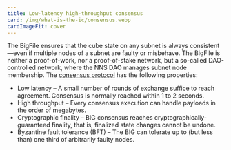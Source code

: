 ```yaml
---
title: Low-latency high-throughput consensus
card: /img/what-is-the-ic/consensus.webp
cardImageFit: cover
---
```


The BigFile ensures that the cube state on any subnet is always consistent—even if multiple nodes of a subnet are faulty or misbehave. The BigFile is neither a proof-of-work, nor a proof-of-stake network, but a so-called DAO-controlled network, where the NNS DAO manages subnet node membership. The [consensus protocol](/how-it-works/consensus/) has the following properties:

* Low latency – A small number of rounds of exchange suffice to reach agreement. Consensus is normally reached within 1 to 2 seconds.
* High throughput – Every consensus execution can handle payloads in the order of megabytes.
* Cryptographic finality – BIG consensus reaches cryptographically-guaranteed finality, that is, finalized state changes cannot be undone.
* Byzantine fault tolerance (BFT) – The BIG can tolerate up to (but less than) one third of arbitrarily faulty nodes.
